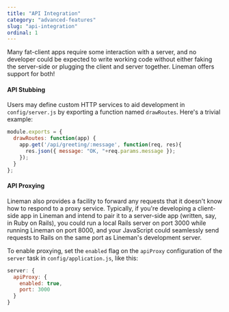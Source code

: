 ```yaml
---
title: "API Integration"
category: "advanced-features"
slug: "api-integration"
ordinal: 1
---
```


Many fat-client apps require some interaction with a server, and no developer could be expected to write working code without either faking the server-side or plugging the client and server together. Lineman offers support for both!

#### API Stubbing

Users may define custom HTTP services to aid development in `config/server.js` by exporting a function named `drawRoutes`. Here's a trivial example:

```javascript
module.exports = {
  drawRoutes: function(app) {
    app.get('/api/greeting/:message', function(req, res){
      res.json({ message: "OK, "+req.params.message });
    });
  }
};
```

#### API Proxying

Lineman also provides a facility to forward any requests that it doesn't know how to respond to a proxy service. Typically, if you're developing a client-side app in Lineman and intend to pair it to a server-side app (written, say, in Ruby on Rails), you could run a local Rails server on port 3000 while running Lineman on port 8000, and your JavaScript could seamlessly send requests to Rails on the same port as Lineman's development server.

To enable proxying, set the `enabled` flag on the `apiProxy` configuration of the `server` task in `config/application.js`, like this:

```javascript
server: {
  apiProxy: {
    enabled: true,
    port: 3000
  }
}
```
